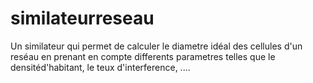 # similateurreseau
Un similateur qui permet de calculer le diametre idéal des cellules d'un reséau en prenant en compte differents parametres telles que le densitéd'habitant, le teux d'interference, ....
